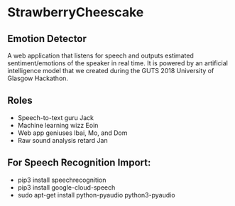 # StrawberryCheescake

## Emotion Detector
A web application that listens for speech and outputs estimated sentiment/emotions of the speaker in real time. It is powered by an artificial intelligence model that we created during the GUTS 2018 University of Glasgow Hackathon.


## Roles
- Speech-to-text guru Jack
- Machine learning wizz Eoin
- Web app geniuses Ibai, Mo, and Dom
- Raw sound analysis retard Jan

## For Speech Recognition Import:
- pip3 install speechrecognition
- pip3 install google-cloud-speech
- sudo apt-get install python-pyaudio python3-pyaudio
